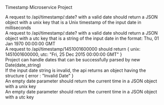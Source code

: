 Timestamp Microservice Project

A request to /api/timestamp/:date? with a valid date should return a JSON object with a unix key that is a Unix timestamp of the input date in milliseconds<br>
A request to /api/timestamp/:date? with a valid date should return a JSON object with a utc key that is a string of the input date in the format: Thu, 01 Jan 1970 00:00:00 GMT<br>
A request to /api/timestamp/1451001600000 should return { unix: 1451001600000, utc: "Fri, 25 Dec 2015 00:00:00 GMT" }<br>
Project can handle dates that can be successfully parsed by new Date(date_string)<br>
If the input date string is invalid, the api returns an object having the structure { error : "Invalid Date" }<br>
An empty date parameter should return the current time in a JSON object with a unix key<br>
An empty date parameter should return the current time in a JSON object with a utc key<br>
